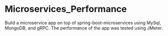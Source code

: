 # Microservices_Performance
Build a microservice app on top of spring-boot-microservices using MySql, MongoDB, and gRPC. The performance of the app was tested using JMeter.
